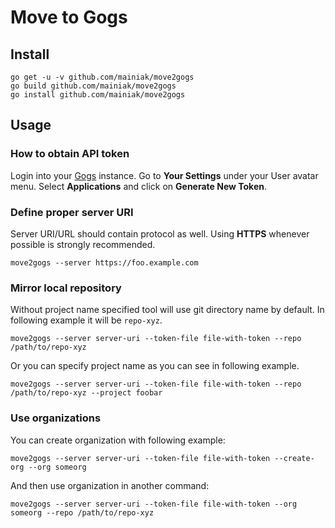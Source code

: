# Move to Gogs

## Install

```
go get -u -v github.com/mainiak/move2gogs
go build github.com/mainiak/move2gogs
go install github.com/mainiak/move2gogs
```

## Usage

### How to obtain API token

Login into your [Gogs](https://gogs.io/) instance. Go to **Your Settings** under your User avatar menu. Select **Applications** and click on **Generate New Token**.

### Define proper server URI

Server URI/URL should contain protocol as well.
Using **HTTPS** whenever possible is strongly recommended.

```
move2gogs --server https://foo.example.com
```

### Mirror local repository

Without project name specified tool will use git directory name by default.
In following example it will be `repo-xyz`.

```
move2gogs --server server-uri --token-file file-with-token --repo /path/to/repo-xyz
```

Or you can specify project name as you can see in following example.

```
move2gogs --server server-uri --token-file file-with-token --repo /path/to/repo-xyz --project foobar
```

### Use organizations

You can create organization with following example:

```
move2gogs --server server-uri --token-file file-with-token --create-org --org someorg
```

And then use organization in another command:

```
move2gogs --server server-uri --token-file file-with-token --org someorg --repo /path/to/repo-xyz
```
